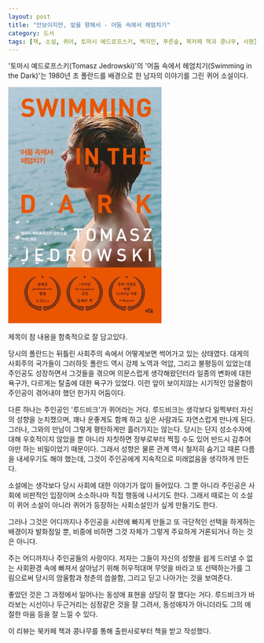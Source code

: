 ```yaml
---
layout: post
title: "안보이지만, 앞을 향해서 - 어둠 속에서 헤엄치기"
category: 도서
tags: [책, 소설, 퀴어, 토마시 예드로프스키, 백지민, 푸른숲, 북카페 책과 콩나무, 서평]
---
```


'토마시 예드로프스키(Tomasz Jedrowski)'의
'어둠 속에서 헤엄치기(Swimming in the Dark)'는
1980년 초 폴란드를 배경으로 한 남자의 이야기를 그린 퀴어 소설이다.

![표지](/images/swimming-in-the-dark-book-h480.jpg)

제목이 참 내용을 함축적으로 잘 담고있다.

당시의 폴란드는 뒤틀린 사회주의 속에서 어떻게보면 썩어가고 있는 상태였다.
대게의 사회주의 국가들이 그러하듯 폴란드 역시 강제 노역과 억압, 그리고 불평등이 있었는데
주인공도 성장하면서 그것들을 겪으며 의문스럽게 생각해왔던터라
일종의 변화에 대한 욕구가, 다르게는 탈출에 대한 욕구가 있었다.
이런 앞이 보이지않는 시기적인 암울함이 주인공이 겪어내야 했던 한가지 어둠이다.

다른 하나는 주인공인 '루드비크'가 퀴어라는 거다.
루드비크는 생각보다 일찍부터 자신의 성향을 눈치챘으며,
꽤나 운좋게도 함께 하고 싶은 사람과도 자연스럽게 만나게 된다.
그러나, 그와의 만남이 그렇게 평탄하게만 흘러가지는 않는다.
당시는 단지 성소수자에 대해 우호적이지 않았을 뿐 아니라
자칫하면 정부로부터 찍힐 수도 있어
반드시 감추어야만 하는 비밀이었기 때문이다.
그래서 성향은 물론 관계 역시 철저히 숨기고 때론 다름을 내세우기도 해야 했는데,
그것이 주인공에게 지속적으로 미래없음을 생각하게 만든다.

소설에는 생각보다 당시 사회에 대한 이야기가 많이 들어있다.
그 뿐 아니라 주인공은 사회에 비판적인 입장이며 소소하나마 직접 행동에 나서기도 한다.
그래서 때로는 이 소설이 퀴어 소설이 아니라 퀴어가 등장하는 사회소설인가 싶게 만들기도 한다.

그러나 그것은 어디까지나 주인공을 시련에 빠지게 만들고 또 극단적인 선택을 하게하는 배경이자 발화점일 뿐,
비중에 비하면 그것 자체가 그렇게 주요하게 거론되거나 하는 것은 아니다.

주는 어디까지나 주인공들의 사랑이다.
저자는 그들이 자신의 성향을 쉽게 드러낼 수 없는 사회환경 속에 빠져서 살아남기 위해 허우적대며
무엇을 바라고 또 선택하는가를 그림으로써
당시의 암울함과 청춘의 씁쓸함, 그리고 딛고 나아가는 것을 보여준다.

좋았던 것은 그 과정에서 일어나는 동성애 표현을 상당히 잘 했다는 거다.
루드비크가 바라보는 시선이나 두근거리는 심정같은 것을 잘 그려서,
동성애자가 아니더라도 그의 애절한 마음 등을 잘 느낄 수 있다.



<div class="im im-info">
이 리뷰는 북카페 책과 콩나무를 통해 출판사로부터 책을 받고 작성했다.
</div>
